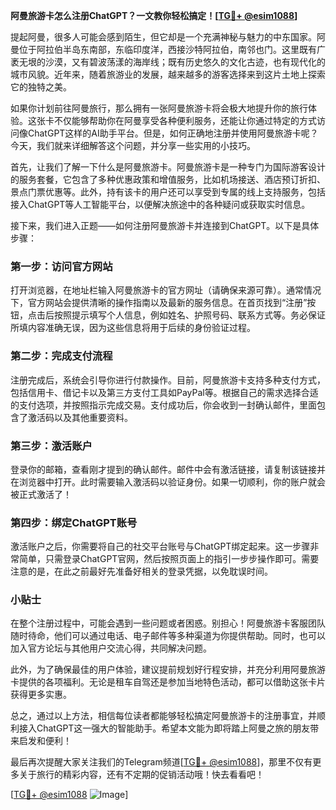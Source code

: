 **阿曼旅游卡怎么注册ChatGPT？一文教你轻松搞定！[[TG💪+ @esim1088](https://t.me/s/esim1088)]**

提起阿曼，很多人可能会感到陌生，但它却是一个充满神秘与魅力的中东国家。阿曼位于阿拉伯半岛东南部，东临印度洋，西接沙特阿拉伯，南邻也门。这里既有广袤无垠的沙漠，又有碧波荡漾的海岸线；既有历史悠久的文化古迹，也有现代化的城市风貌。近年来，随着旅游业的发展，越来越多的游客选择来到这片土地上探索它的独特之美。

如果你计划前往阿曼旅行，那么拥有一张阿曼旅游卡将会极大地提升你的旅行体验。这张卡不仅能够帮助你在阿曼享受各种便利服务，还能让你通过特定的方式访问像ChatGPT这样的AI助手平台。但是，如何正确地注册并使用阿曼旅游卡呢？今天，我们就来详细解答这个问题，并分享一些实用的小技巧。

首先，让我们了解一下什么是阿曼旅游卡。阿曼旅游卡是一种专门为国际游客设计的服务套餐，它包含了多种优惠政策和增值服务，比如机场接送、酒店预订折扣、景点门票优惠等。此外，持有该卡的用户还可以享受到专属的线上支持服务，包括接入ChatGPT等人工智能平台，以便解决旅途中的各种疑问或获取实时信息。

接下来，我们进入正题——如何注册阿曼旅游卡并连接到ChatGPT。以下是具体步骤：

### 第一步：访问官方网站

打开浏览器，在地址栏输入阿曼旅游卡的官方网址（请确保来源可靠）。通常情况下，官方网站会提供清晰的操作指南以及最新的服务信息。在首页找到“注册”按钮，点击后按照提示填写个人信息，例如姓名、护照号码、联系方式等。务必保证所填内容准确无误，因为这些信息将用于后续的身份验证过程。

### 第二步：完成支付流程

注册完成后，系统会引导你进行付款操作。目前，阿曼旅游卡支持多种支付方式，包括信用卡、借记卡以及第三方支付工具如PayPal等。根据自己的需求选择合适的支付选项，并按照指示完成交易。支付成功后，你会收到一封确认邮件，里面包含了激活码以及其他重要资料。

### 第三步：激活账户

登录你的邮箱，查看刚才提到的确认邮件。邮件中会有激活链接，请复制该链接并在浏览器中打开。此时需要输入激活码以验证身份。如果一切顺利，你的账户就会被正式激活了！

### 第四步：绑定ChatGPT账号

激活账户之后，你需要将自己的社交平台账号与ChatGPT绑定起来。这一步骤非常简单，只需登录ChatGPT官网，然后按照页面上的指引一步步操作即可。需要注意的是，在此之前最好先准备好相关的登录凭据，以免耽误时间。

### 小贴士

在整个注册过程中，可能会遇到一些问题或者困惑。别担心！阿曼旅游卡客服团队随时待命，他们可以通过电话、电子邮件等多种渠道为你提供帮助。同时，也可以加入官方论坛与其他用户交流心得，共同解决问题。

此外，为了确保最佳的用户体验，建议提前规划好行程安排，并充分利用阿曼旅游卡提供的各项福利。无论是租车自驾还是参加当地特色活动，都可以借助这张卡片获得更多实惠。

总之，通过以上方法，相信每位读者都能够轻松搞定阿曼旅游卡的注册事宜，并顺利接入ChatGPT这一强大的智能助手。希望本文能为即将踏上阿曼之旅的朋友带来启发和便利！

最后再次提醒大家关注我们的Telegram频道[[TG💪+ @esim1088](https://t.me/s/esim1088)]，那里不仅有更多关于旅行的精彩内容，还有不定期的促销活动哦！快去看看吧！

[[TG💪+ @esim1088](https://t.me/s/esim1088) ![Image](https://i.postimg.cc/4NQfJmqS/Snipaste-2025-05-13-00-14-12.png)]